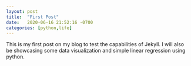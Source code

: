 ```yaml
---
layout: post
title:  "First Post"
date:   2020-06-16 21:52:16 -0700
categories: [python,life]
---
```

This is my first post on my blog to test the capabilities of Jekyll. I will also be showcasing some data visualization and simple linear regression using python.


